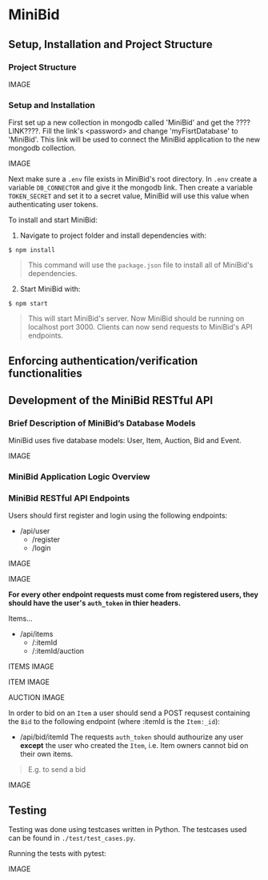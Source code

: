 # MiniBid
## Setup, Installation and Project Structure
### Project Structure
IMAGE
  

### Setup and Installation
First set up a new collection in mongodb called 'MiniBid' and get the ????LINK????. Fill the link's \<password> and change 'myFisrtDatabase' to 'MiniBid'. This link will be used to connect the MiniBid application to the new mongodb collection.

IMAGE

Next make sure a ```.env``` file exists in MiniBid's root directory. In ```.env``` create a variable ```DB_CONNECTOR``` and give it the mongodb link. Then create a variable ```TOKEN_SECRET``` and set it to a secret value, MiniBid will use this value when authenticating user tokens.
  
  To install and start MiniBid:
  
1. Navigate to project folder and install dependencies with: 
```
$ npm install
```
> This command will use the ```package.json``` file to install all of MiniBid's dependencies.
2. Start MiniBid with:
  ```
  $ npm start
  ```
  > This will start MiniBid's server.
  Now MiniBid should be running on localhost port 3000. Clients can now send requests to MiniBid's API endpoints. 
## Enforcing authentication/verification functionalities
## Development of the MiniBid RESTful API
### Brief Description of MiniBid’s Database Models
MiniBid uses five database models: User, Item, Auction, Bid and Event.

IMAGE
  
### MiniBid Application Logic Overview
### MiniBid RESTful API Endpoints
Users should first register and login using the following endpoints:
- /api/user
  - /register
  - /login
 
 IMAGE
 
 IMAGE

<b>For every other endpoint requests must come from registered users, they should have the user's ```auth_token``` in thier headers.</b>

Items...
- /api/items
  - /:itemId
  - /:itemId/auction

ITEMS IMAGE

ITEM IMAGE

AUCTION IMAGE

In order to bid on an ```Item``` a user should send a POST requsest containing the ```Bid``` to the following endpoint (where :itemId is the ```Item:_id```):
- /api/bid/itemId
  The requests ```auth_token``` should authourize any user <b>except</b> the user who created the ```Item```, i.e. Item owners cannot bid on their own items.
> E.g. to send a bid

IMAGE
## Testing
Testing was done using testcases written in Python. The testcases used can be found in ```./test/test_cases.py```.

Running the tests with pytest: 

IMAGE
